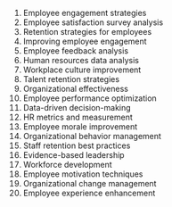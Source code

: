 1. Employee engagement strategies
2. Employee satisfaction survey analysis
3. Retention strategies for employees
4. Improving employee engagement
5. Employee feedback analysis
6. Human resources data analysis
7. Workplace culture improvement
8. Talent retention strategies
9. Organizational effectiveness
10. Employee performance optimization
11. Data-driven decision-making
12. HR metrics and measurement
13. Employee morale improvement
14. Organizational behavior management
15. Staff retention best practices
16. Evidence-based leadership
17. Workforce development
18. Employee motivation techniques
19. Organizational change management
20. Employee experience enhancement
